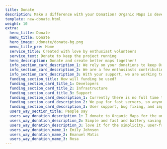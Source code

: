 ```yaml
---
title: Donate
description: Make a difference with your Donation! Organic Maps is developed by a passionate team of volunteers who rely on your support Join us in creating better maps together!
template: new-donate.html
weight: 10
extra:
  hero_title: Donate
  menu_title: Donate
  hero_image: /donate/donate-bg.png
  menu_title_pre: Home
  service_title: Created with love by enthusiast volunteers
  service_text: Donate to keep the project running
  hero_description: Donate and create better maps together!
  info_section_card_description_1: We rely on your donations to keep Organic Maps open, free, and without ads
  info_section_card_description_2: We are a few enthusiasts contributing in our free time, and spending our families' money on the project. We love what we do, and we love our users
  info_section_card_description_3: With your support, we are working toward a privacy-focused offering that is the preferred choice on the market
  funding_section_title: How will funding be used?
  funding_section_card_title_1: Developers
  funding_section_card_title_2: Infrastructure
  funding_section_card_title_3: Support
  funding_section_card_description_1: Currently there is no full time team who is working to develop new features and improve the service. To consistently move the product forward, a core team is needed.
  funding_section_card_description_2: We pay for fast servers, so anyone in the world can download free map data updates without delays. The maps data transfers are hundreds of terabytes monthly, and the amount is growing.
  funding_section_card_description_3: User support, bug fixing, and improving the stability of the app are at the top of our priorities. There are 1200+ issues on GitHub that is growing every day, and a large number of items to address on AppStore, Google Play, and support emails.
  users_way_section_title: People say
  users_way_donation_description_1: I donate to Organic Maps for the unique offering they bring, and to support positive change
  users_way_donation_description_2: Simple and fast and battery saving for your device and it's free. I donated a small sum for support and I suggest please support this app. Thank you!
  users_way_donation_description_3: love it for the simplicity, user-friendly interface. I would like to make a donation to support your effort
  users_way_donation_name_1: Emily Johnson
  users_way_donation_name_2: Emanuel Matis
  users_way_donation_name_3: Rosa
---
```






